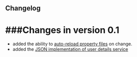 ## Changelog

###Changes in version 0.1
======================================

* added the ability to [auto-reload property files](https://github.com/Unicon/springframework-addons/wiki/Auto-reloading-properties-files) on change.
* added the [JSON implementation of user details service](https://github.com/Unicon/springframework-addons/wiki/Json-based-User-Details-Service)

